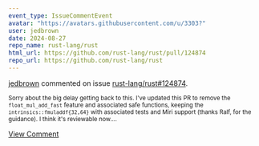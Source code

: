```yaml
---
event_type: IssueCommentEvent
avatar: "https://avatars.githubusercontent.com/u/3303?"
user: jedbrown
date: 2024-08-27
repo_name: rust-lang/rust
html_url: https://github.com/rust-lang/rust/pull/124874
repo_url: https://github.com/rust-lang/rust
---
```


<a href='https://github.com/jedbrown' target='_blank'>jedbrown</a> commented on issue <a href='https://github.com/rust-lang/rust/pull/124874' target='_blank'>rust-lang/rust#124874</a>.

<small>Sorry about the big delay getting back to this. I've updated this PR to remove the `float_mul_add_fast` feature and associated safe functions, keeping the `intrinsics::fmuladdf{32,64}` with associated tests and Miri support (thanks Ralf, for the guidance). I think it's reviewable now....</small>

<a href='https://github.com/rust-lang/rust/pull/124874' target='_blank'>View Comment</a>
